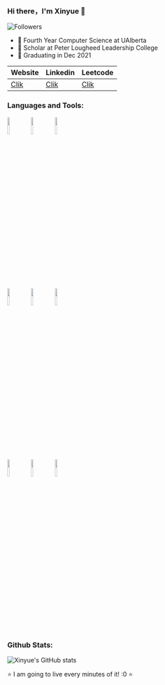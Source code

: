 ### Hi there，I'm Xinyue 👋

![Followers](https://img.shields.io/github/followers/xiangxinyue?label=Followers&style=social)

- 🌱 Fourth Year Computer Science at UAlberta
- 🤔 Scholar at Peter Lougheed Leadership College
- 👯 Graduating in Dec 2021

|  Website   | Linkedin  | Leetcode |
|  ----  | ----  | ----| 
| [Clik](http://xiangxinyue.com/)|[Clik](https://www.linkedin.com/in/xinyuexiang/)| [Clik](https://leetcode.com/Shandmark/)|

### Languages and Tools:

<p>  
  <!-- Your languages and tools. Be careful with the alignment. 
  You can use this sites to get logos: https://www.vectorlogo.zone or https://simpleicons.org/
  -->
  <code><img width="10%" src="https://www.vectorlogo.zone/logos/reactjs/reactjs-ar21.svg"></code>
  <code><img width="10%" src="https://www.vectorlogo.zone/logos/flutterio/flutterio-ar21.svg"></code>
  <code><img width="10%" src="https://www.vectorlogo.zone/logos/dartlang/dartlang-ar21.svg"></code>
  <br />
  <code><img width="10%" src="https://www.vectorlogo.zone/logos/nodejs/nodejs-ar21.svg"></code>
  <code><img width="10%" src="https://www.vectorlogo.zone/logos/mongodb/mongodb-ar21.svg"></code>
  <code><img width="10%" src="https://www.vectorlogo.zone/logos/json/json-ar21.svg"></code>
  <br />
  <code><img width="10%" src="https://www.vectorlogo.zone/logos/git-scm/git-scm-ar21.svg"></code>
  <code><img width="10%" src="https://www.vectorlogo.zone/logos/amazon_aws/amazon_aws-ar21.svg"></code>
  <code><img width="10%" src="https://www.vectorlogo.zone/logos/gnu_bash/gnu_bash-ar21.svg"></code>
</p>


### Github Stats:

![Xinyue's GitHub stats](https://github-readme-stats.vercel.app/api?username=xiangxinyue&show_icons=true)



⭐️ I am going to live every minutes of it! :0 ⭐️


